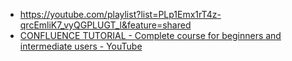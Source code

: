 - https://youtube.com/playlist?list=PLp1Emx1rT4z-qrcEmliK7_vyQGPLUGT_l&feature=shared
- [CONFLUENCE TUTORIAL - Complete course for beginners and intermediate users - YouTube](https://www.youtube.com/playlist?list=PLuAoMvvRllpTAazyqPRMD3N9-PikJOEoN)